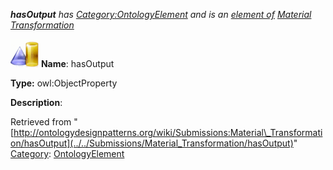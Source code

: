 ___hasOutput__ has [Category:OntologyElement](../../Category/OntologyElement "Category:OntologyElement") and is an [element of](../../Property/ElementOf "Property:ElementOf") [Material Transformation](../../Submissions/Material_Transformation "Submissions:Material Transformation")_


  




[![ObjectProperty](../../images/thumb/c/c3/ObjectProperty.gif/45px-ObjectProperty.gif)](../../Image/ObjectProperty.gif "ObjectProperty")
__Name__: hasOutput 


__Type:__ owl:ObjectProperty 


__Description__: 





Retrieved from "[http://ontologydesignpatterns.org/wiki/Submissions:Material\_Transformation/hasOutput](../../Submissions/Material_Transformation/hasOutput)"
 [Category](http://ontologydesignpatterns.org/wiki/Special:Categories "Special:Categories"): [OntologyElement](../../Category/OntologyElement "Category:OntologyElement")